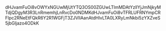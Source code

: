 dHJvamFuOi8vOWYxNGUwMjUtYTQ3OS00ZGUwLTlmMDAtYzllYjJmNjkyMTdjQDgyM3R3LnRmemhjLnRvcDo0NDMKdHJvamFuOi8vTFRLUFRNYmpCRFlpc2RNeEtFQkR6Y2R1WGFjT3ZJVllAanAtdHlvLTA0LXRyLmNkbi5zYXZveS5jbGljazo4ODkK